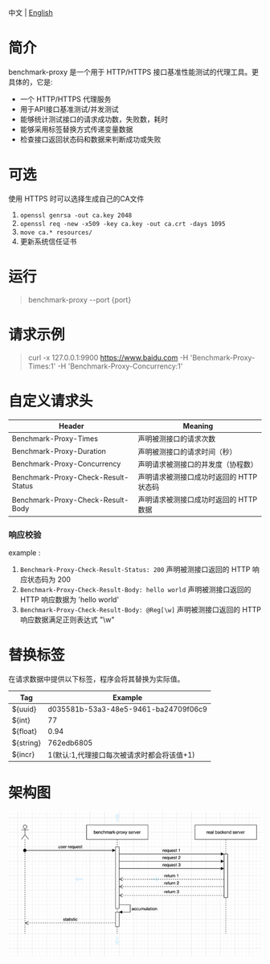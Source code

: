 中文 | [English](README.md)

# 简介

benchmark-proxy 是一个用于 HTTP/HTTPS 接口基准性能测试的代理工具。更具体的，它是:

- 一个 HTTP/HTTPS 代理服务
- 用于API接口基准测试/并发测试
- 能够统计测试接口的请求成功数，失败数，耗时
- 能够采用标签替换方式传递变量数据
- 检查接口返回状态码和数据来判断成功或失败

# 可选

 使用 HTTPS 时可以选择生成自己的CA文件

1. `openssl genrsa -out ca.key 2048`
2. `openssl req -new -x509 -key ca.key -out ca.crt -days 1095`
3. `move ca.* resources/`
4. 更新系统信任证书

# 运行

> benchmark-proxy --port {port}

# 请求示例

> curl -x 127.0.0.1:9900 https://www.baidu.com -H 'Benchmark-Proxy-Times:1' -H 'Benchmark-Proxy-Concurrency:1'

# 自定义请求头

| Header                              | Meaning                 |
|-------------------------------------|-------------------------|
| Benchmark-Proxy-Times               | 声明被测接口的请求次数             |
| Benchmark-Proxy-Duration            | 声明被测接口的请求时间（秒）          |
| Benchmark-Proxy-Concurrency         | 声明请求被测接口的并发度（协程数）       |
| Benchmark-Proxy-Check-Result-Status | 声明请求被测接口成功时返回的 HTTP 状态码 |
| Benchmark-Proxy-Check-Result-Body   | 声明请求被测接口成功时返回的 HTTP 数据  |

### 响应校验

example :

1. `Benchmark-Proxy-Check-Result-Status: 200` 声明被测接口返回的 HTTP 响应状态码为 200
2. `Benchmark-Proxy-Check-Result-Body: hello world` 声明被测接口返回的 HTTP 响应数据为 'hello world'
3. `Benchmark-Proxy-Check-Result-Body: @Reg[\w]` 声明被测接口返回的 HTTP 响应数据满足正则表达式 "\w"

# 替换标签
在请求数据中提供以下标签，程序会将其替换为实际值。

| Tag       | Example                              |
|-----------|--------------------------------------|
| ${uuid}   | d035581b-53a3-48e5-9461-ba24709f06c9 |
| ${int}    | 77                                   |
| ${float}  | 0.94                                 |
| ${string} | 762edb6805                           |
| ${incr}   | 1(默认:1,代理接口每次被请求时都会将该值+1)            |

# 架构图

![alt 数据流图](./doc/benchmark-proxy.png)
